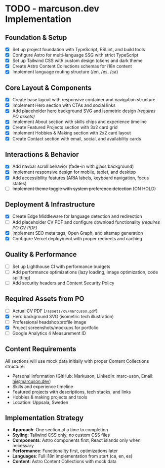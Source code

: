 # TODO - marcuson.dev Implementation

## Foundation & Setup

- [x] Set up project foundation with TypeScript, ESLint, and build tools
- [x] Configure Astro for multi-language SSG with strict TypeScript
- [x] Set up Tailwind CSS with custom design tokens and dark theme
- [x] Create Astro Content Collections schemas for i18n content
- [x] Implement language routing structure (/en, /es, /ca)

## Core Layout & Components

- [x] Create base layout with responsive container and navigation structure
- [x] Implement Hero section with CTAs and social links
- [x] Add placeholder hero background SVG and isometric design _(requires PO assets)_
- [x] Implement About section with skills chips and experience timeline
- [x] Create Featured Projects section with 3x2 card grid
- [x] Implement Hobbies & Making section with 2x2 card layout
- [x] Create Contact section with email, social, and availability cards

## Interactions & Behavior

- [x] Add navbar scroll behavior (fade-in with glass background)
- [x] Implement responsive design for mobile, tablet, and desktop
- [x] Add accessibility features (ARIA labels, keyboard navigation, focus states)
- [ ] ~~Implement theme toggle with system preference detection~~ (ON HOLD)

## Deployment & Infrastructure

- [x] Create Edge Middleware for language detection and redirection
- [ ] Add placeholder CV PDF and configure download functionality _(requires PO CV PDF)_
- [x] Implement SEO meta tags, Open Graph, and sitemap generation
- [x] Configure Vercel deployment with proper redirects and caching

## Quality & Performance

- [ ] Set up Lighthouse CI with performance budgets
- [ ] Add performance optimizations (lazy loading, image optimization, code splitting)
- [ ] Add security headers and Content Security Policy

## Required Assets from PO

- [ ] Actual CV PDF (`/assets/cv/marcuson.pdf`)
- [x] Hero background SVG (isometric tech illustration)
- [ ] Professional headshot/profile image
- [x] Project screenshots/mockups for portfolio
- [ ] Google Analytics 4 Measurement ID

## Content Requirements

All sections will use mock data initially with proper Content Collections structure:

- Personal information (GitHub: Markuson, LinkedIn: marc-uson, Email: hi@marcuson.dev)
- Skills and experience timeline
- Featured projects with descriptions, tech stacks, and links
- Hobbies & making projects and tools
- Location: Uppsala, Sweden

## Implementation Strategy

- **Approach**: One section at a time to completion
- **Styling**: Tailwind CSS only, no custom CSS files
- **Components**: Astro components first, React islands only when necessary
- **Performance**: Functionality first, optimizations later
- **Languages**: Full i18n implementation from start (ca, en, es)
- **Content**: Astro Content Collections with mock data
